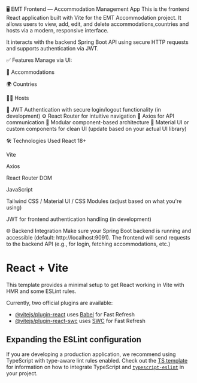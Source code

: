 🖥️ EMT Frontend — Accommodation Management App
This is the frontend React application built with Vite for the EMT Accommodation project. 
It allows users to view, add, edit, and delete accommodations,countries and hosts via a modern, responsive interface.

It interacts with the backend Spring Boot API using secure HTTP requests and supports authentication via JWT.

✅ Features
Manage via UI:

🏨 Accommodations

🌍 Countries

👨‍💼 Hosts


🔐 JWT Authentication with secure login/logout functionality (in development)
⚙️ React Router for intuitive navigation
🔄 Axios for API communication
🧩 Modular component-based architecture
🎨 Material UI or custom components for clean UI (update based on your actual UI library)

🛠️ Technologies Used
React 18+

Vite

Axios

React Router DOM

JavaScript

Tailwind CSS / Material UI / CSS Modules (adjust based on what you're using)

JWT for frontend authentication handling (in development)


🌐 Backend Integration
Make sure your Spring Boot backend is running and accessible (default: http://localhost:9091).
The frontend will send requests to the backend API (e.g., for login, fetching accommodations, etc.)







# React + Vite
This template provides a minimal setup to get React working in Vite with HMR and some ESLint rules.

Currently, two official plugins are available:

- [@vitejs/plugin-react](https://github.com/vitejs/vite-plugin-react/blob/main/packages/plugin-react) uses [Babel](https://babeljs.io/) for Fast Refresh
- [@vitejs/plugin-react-swc](https://github.com/vitejs/vite-plugin-react/blob/main/packages/plugin-react-swc) uses [SWC](https://swc.rs/) for Fast Refresh

## Expanding the ESLint configuration

If you are developing a production application, we recommend using TypeScript with type-aware lint rules enabled. Check out the [TS template](https://github.com/vitejs/vite/tree/main/packages/create-vite/template-react-ts) for information on how to integrate TypeScript and [`typescript-eslint`](https://typescript-eslint.io) in your project.



